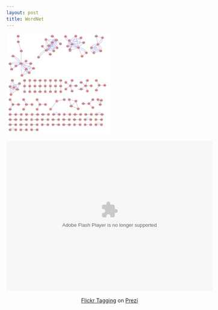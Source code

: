 ```yaml
---
layout: post
title: WordNet
---
```

<a href="/images/outputSally.pdf" target="_blank"> <img src="/images/outputSally.jpg"> </a>

<div class="prezi-player"><style type="text/css" media="screen">.prezi-player { width: 550px; } .prezi-player-links { text-align: center; }</style><object id="prezi_j1wntnkkzas_" name="prezi_j1wntnkkzas_" classid="clsid:D27CDB6E-AE6D-11cf-96B8-444553540000" width="550" height="400"><param name="movie" value="http://prezi.com/bin/preziloader.swf"/><param name="allowfullscreen" value="true"/><param name="allowscriptaccess" value="always"/><param name="bgcolor" value="#ffffff"/><param name="flashvars" value="prezi_id=j1wntnkkzas_&amp;lock_to_path=0&amp;color=ffffff&amp;autoplay=no&amp;autohide_ctrls=0"/><embed id="preziEmbed_j1wntnkkzas_" name="preziEmbed_j1wntnkkzas_" src="http://prezi.com/bin/preziloader.swf" type="application/x-shockwave-flash" allowfullscreen="true" allowscriptaccess="always" width="550" height="400" bgcolor="#ffffff" flashvars="prezi_id=j1wntnkkzas_&amp;lock_to_path=0&amp;color=ffffff&amp;autoplay=no&amp;autohide_ctrls=0"></embed></object><div class="prezi-player-links"><p><a title="Flickr Tagging" href="http://prezi.com/j1wntnkkzas_/flickr-tagging/">Flickr Tagging</a> on <a href="http://prezi.com">Prezi</a></p></div></div>
